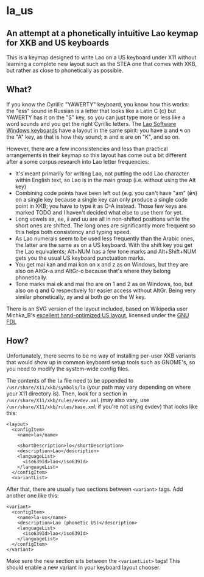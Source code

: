 # la_us

## An attempt at a phonetically intuitive Lao keymap for XKB and US keyboards

This is a keymap designed to write Lao on a US keyboard under X11 without
learning a complete new layout such as the STEA one that comes with XKB, but
rather as close to phonetically as possible. 

## What?

If you know the Cyrillic "YAWERTY" keyboard, you know how this works: the "ess"
sound in Russian is a letter that looks like a Latin C (с) but YAWERTY has it
on the "S" key, so you can just type more or less like a word sounds and you
get the right Cyrillic letters. The [Lao Software Windows
keyboards](http://www.laosoftware.com/include/lus.jpg) have a layout in the
same spirit: you have ະ and າ on the "A" key, as that is how they sound; ກ and
ຂ are on "K", and so on.

However, there are a few inconsistencies and less than practical arrangements in
their keymap so this layout has come out a bit different after a some corpus
research into Lao letter frequencies:

* It's meant primarily for writing Lao, not putting the odd Lao character within
  English text, so Lao is in the main group (i.e. without using the Alt key)
* Combining code points have been left out (e.g. you can't have "am" (ອໍາ) on a
  single key because a single key can only produce a single code point in XKB;
  you have to type it as O-A instead. Those few keys are marked TODO and I
  haven't decided what else to use them for yet.
* Long vowels aa, ee, ii and uu are all in non-shifted positions while the short
  ones are shifted. The long ones are significantly more frequent so this helps
  both consistency and typing speed.
* As Lao numerals seem to be used less frequently than the Arabic ones, the
  latter are the same as on a US keyboard. With the shift key you get the Lao
  equivalents; Alt+NUM has a few tone marks and Alt+Shift+NUM gets you the usual
  US keyboard punctuation marks.
* You get mai kan and mai kon on x and z as on Windows, but they are also on
  AltGr-a and AltGr-o because that's where they belong phonetically.
* Tone marks mai ek and mai tho are on 1 and 2 as on Windows, too, but also on q
  and Q respectively for easier access without AltGr. Being very similar
  phonetically, ay and ai both go on the W key.

There is an SVG version of the layout included, based on Wikipedia user
Michka_B's [excellent hand-optimized US
layout](https://commons.wikimedia.org/wiki/File:KB_USA-standard.svg), licensed
under the [GNU FDL](https://gnu.org/licenses/fdl.html)

## How?

Unfortunately, there seems to be no way of installing per-user XKB variants
that would show up in common keyboard setup tools such as GNOME's, so you need
to modify the system-wide config files.

The contents of the `la` file need to be appended to
`/usr/share/X11/xkb/symbols/la` (your path may vary depending on where your X11
directory is). Then, look for a section in `/usr/share/X11/xkb/rules/evdev.xml`
(may also vary, use `/usr/share/X11/xkb/rules/base.xml` if you're not using
evdev) that looks like this:

    <layout>
      <configItem>
        <name>la</name>

        <shortDescription>lo</shortDescription>
        <description>Lao</description>
        <languageList>
          <iso639Id>lao</iso639Id>
        </languageList>
      </configItem>
      <variantList>
 
After that, there are usually two sections between `<variant>` tags. Add
another one like this:

    <variant>
      <configItem>
        <name>la-us</name>
        <description>Lao (phonetic US)</description>
        <languageList>
          <iso639Id>lao</iso639Id>
        </languageList>
      </configItem>
    </variant>
 
Make sure the new section sits between the `<variantList>` tags! This should enable a new variant in your keyboard layout chooser.
